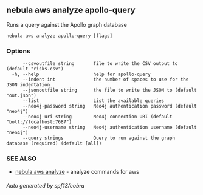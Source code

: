 ## nebula aws analyze apollo-query

Runs a query against the Apollo graph database

```
nebula aws analyze apollo-query [flags]
```

### Options

```
      --csvoutfile string       file to write the CSV output to (default "risks.csv")
  -h, --help                    help for apollo-query
      --indent int              the number of spaces to use for the JSON indentation
      --jsonoutfile string      the file to write the JSON to (default "out.json")
      --list                    List the available queries
      --neo4j-password string   Neo4j authentication password (default "neo4j")
      --neo4j-uri string        Neo4j connection URI (default "bolt://localhost:7687")
      --neo4j-username string   Neo4j authentication username (default "neo4j")
      --query strings           Query to run against the graph database (required) (default [all])
```

### SEE ALSO

* [nebula aws analyze](nebula_aws_analyze.md)	 - analyze commands for aws

###### Auto generated by spf13/cobra
